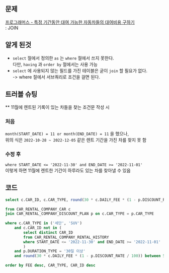 ## 문제
[프로그래머스 - 특정 기간동안 대여 가능한 자동차들의 대여비용 구하기](https://school.programmers.co.kr/learn/courses/30/lessons/157339) <br>
: JOIN

## 알게 된것
- `select` 절에서 정의한 `as` 는 `where` 절에서 쓰지 못한다. <br>
  다만, `having` 과 `order by` 절에서는 사용 가능
- `select` 에 사용되지 않는 필드를 가진 테이블은 굳이 `join` 할 필요가 없다. <br>
  -> where 절에서 서브쿼리로 조건을 걸면 된다.

## 트러블 슈팅
** 11월에 렌트된 기록이 있는 차들을 찾는 조건문 작성 시
  
### 처음
`month(START_DATE) = 11 or month(END_DATE) = 11` 을 했으나, <br>
 위의 식은 `2022-10-28 ~ 2022-12-05` 같은 렌트 기간을 가진 차를 찾지 못 함

### 수정 후
`where START_DATE <= '2022-11-30' and END_DATE >= '2022-11-01'` <br>
이렇게 하면 11월에 렌트한 기간이 하루라도 있는 차를 찾아낼 수 있음

## 코드
```sql
select c.CAR_ID, c.CAR_TYPE, round(30 * c.DAILY_FEE * (1 - p.DISCOUNT_RATE / 100)) as FEE
                                    
from CAR_RENTAL_COMPANY_CAR c
join CAR_RENTAL_COMPANY_DISCOUNT_PLAN p on c.CAR_TYPE = p.CAR_TYPE
                                    
where c.CAR_TYPE in ('세단', 'SUV') 
    and c.CAR_ID not in (
        select distinct CAR_ID
        from CAR_RENTAL_COMPANY_RENTAL_HISTORY
        where START_DATE <= '2022-11-30' and END_DATE >= '2022-11-01'
        ) 
    and p.DURATION_TYPE = '30일 이상'
    and round(30 * c.DAILY_FEE * (1 - p.DISCOUNT_RATE / 100)) between 500000 and 1999999
                                    
order by FEE desc, CAR_TYPE, CAR_ID desc
```
